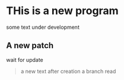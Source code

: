 # THis is a new program
some text under development
## A new patch 
wait for update
 > a new text after creation a branch read
